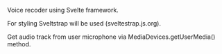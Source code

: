 Voice recoder using Svelte framework.

For styling Sveltstrap will be used (sveltestrap.js.org).

Get audio track from user microphone via MediaDevices.getUserMedia() method.
